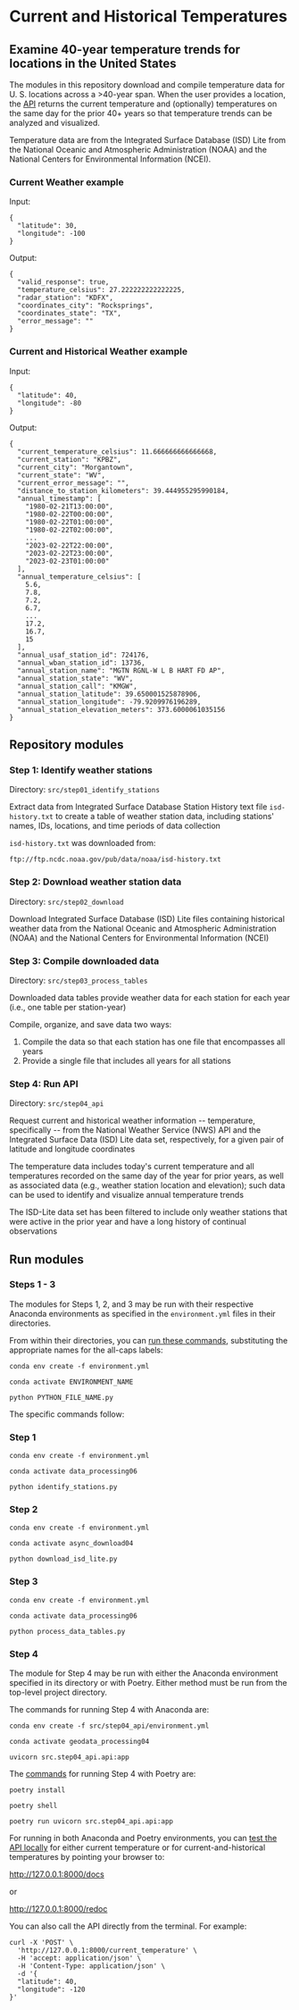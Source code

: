 
# Current and Historical Temperatures
## Examine 40-year temperature trends for locations in the United States

The modules in this repository download and compile temperature data for U. S. locations across a >40-year span.  When the user provides a location, the [API](https://en.wikipedia.org/wiki/Api) returns the current temperature and (optionally) temperatures on the same day for the prior 40+ years so that temperature trends can be analyzed and visualized.

Temperature data are from the Integrated Surface Database (ISD) Lite from the National Oceanic and Atmospheric Administration (NOAA) and the National Centers for Environmental Information (NCEI).


### Current Weather example

Input:

```code
{
  "latitude": 30,
  "longitude": -100
}
```

Output:

```code
{
  "valid_response": true,
  "temperature_celsius": 27.222222222222225,
  "radar_station": "KDFX",
  "coordinates_city": "Rocksprings",
  "coordinates_state": "TX",
  "error_message": ""
}
```


### Current and Historical Weather example

Input:

```code
{
  "latitude": 40,
  "longitude": -80
}
```

Output:

```code
{
  "current_temperature_celsius": 11.666666666666668,
  "current_station": "KPBZ",
  "current_city": "Morgantown",
  "current_state": "WV",
  "current_error_message": "",
  "distance_to_station_kilometers": 39.444955295990184,
  "annual_timestamp": [
    "1980-02-21T13:00:00",
    "1980-02-22T00:00:00",
    "1980-02-22T01:00:00",
    "1980-02-22T02:00:00",
    ...
    "2023-02-22T22:00:00",
    "2023-02-22T23:00:00",
    "2023-02-23T01:00:00"
  ],
  "annual_temperature_celsius": [
    5.6,
    7.8,
    7.2,
    6.7,
    ...
    17.2,
    16.7,
    15
  ],
  "annual_usaf_station_id": 724176,
  "annual_wban_station_id": 13736,
  "annual_station_name": "MGTN RGNL-W L B HART FD AP",
  "annual_station_state": "WV",
  "annual_station_call": "KMGW",
  "annual_station_latitude": 39.650001525878906,
  "annual_station_longitude": -79.9209976196289,
  "annual_station_elevation_meters": 373.6000061035156
}
```

## Repository modules
### Step 1:  Identify weather stations

Directory: ```src/step01_identify_stations```

Extract data from Integrated Surface Database Station History text file ```isd-history.txt``` to create a table of weather station data, including stations' names, IDs, locations, and time periods of data collection

```isd-history.txt``` was downloaded from:

    ftp://ftp.ncdc.noaa.gov/pub/data/noaa/isd-history.txt


### Step 2:  Download weather station data

Directory: ```src/step02_download```

Download Integrated Surface Database (ISD) Lite files containing historical weather data from the National Oceanic and Atmospheric Administration (NOAA) and the National Centers for Environmental Information (NCEI) 

### Step 3:  Compile downloaded data

Directory: ```src/step03_process_tables```

Downloaded data tables provide weather data for each station for each year (i.e., one table per station-year)

Compile, organize, and save data two ways:  

1. Compile the data so that each station has one file that encompasses all years  
2. Provide a single file that includes all years for all stations  


### Step 4:  Run API

Directory: ```src/step04_api```

Request current and historical weather information -- temperature, specifically -- from the National Weather Service (NWS) API and the Integrated Surface Data (ISD) Lite data set, respectively, for a given pair of latitude and longitude coordinates

The temperature data includes today's current temperature and all temperatures recorded on the same day of the year for prior years, as well as associated data (e.g., weather station location and elevation); such data can be used to identify and visualize annual temperature trends

The ISD-Lite data set has been filtered to include only weather stations that were active in the prior year and have a long history of continual observations


## Run modules
### Steps 1 - 3

The modules for Steps 1, 2, and 3 may be run with their respective Anaconda environments as specified in the ```environment.yml``` files in their directories.

From within their directories, you can [run these commands](https://docs.conda.io/projects/conda/en/latest/user-guide/tasks/manage-environments.html), substituting the appropriate names for the all-caps labels:

```code
conda env create -f environment.yml

conda activate ENVIRONMENT_NAME

python PYTHON_FILE_NAME.py
```

The specific commands follow:

### Step 1

```code
conda env create -f environment.yml

conda activate data_processing06

python identify_stations.py
```

### Step 2

```code
conda env create -f environment.yml

conda activate async_download04

python download_isd_lite.py
```

### Step 3

```code
conda env create -f environment.yml

conda activate data_processing06

python process_data_tables.py
```

### Step 4

The module for Step 4 may be run with either the Anaconda environment specified in its directory or with Poetry.  Either method must be run from the top-level project directory.

The commands for running Step 4 with Anaconda are:

```code
conda env create -f src/step04_api/environment.yml

conda activate geodata_processing04

uvicorn src.step04_api.api:app
```

The [commands](https://python-poetry.org/docs/basic-usage/) for running Step 4 with Poetry are:

```code
poetry install

poetry shell

poetry run uvicorn src.step04_api.api:app
```

For running in both Anaconda and Poetry environments, you can [test the API locally](https://fastapi.tiangolo.com/tutorial/first-steps/) for either current temperature or for current-and-historical temperatures by pointing your browser to:

http://127.0.0.1:8000/docs

or

http://127.0.0.1:8000/redoc

You can also call the API directly from the terminal.  For example:

```code
curl -X 'POST' \
  'http://127.0.0.1:8000/current_temperature' \
  -H 'accept: application/json' \
  -H 'Content-Type: application/json' \
  -d '{
  "latitude": 40,
  "longitude": -120
}'
```
